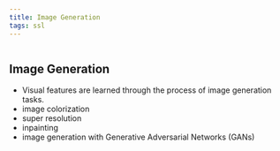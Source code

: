 ```yaml
---
title: Image Generation
tags: ssl
---
```

```toc
```
## Image Generation
- Visual features are learned through the process of image generation tasks. 
- image colorization 
- super resolution 
- inpainting 
- image generation with Generative Adversarial Networks (GANs)



